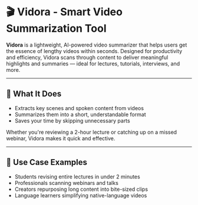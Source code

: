 # 🎬 Vidora - Smart Video Summarization Tool

**Vidora** is a lightweight, AI-powered video summarizer that helps users get the essence of lengthy videos within seconds. Designed for productivity and efficiency, Vidora scans through content to deliver meaningful highlights and summaries — ideal for lectures, tutorials, interviews, and more.

---

## 🧠 What It Does

- Extracts key scenes and spoken content from videos  
- Summarizes them into a short, understandable format  
- Saves your time by skipping unnecessary parts

Whether you're reviewing a 2-hour lecture or catching up on a missed webinar, Vidora makes it quick and effective.

---

## 💼 Use Case Examples

- Students revising entire lectures in under 2 minutes  
- Professionals scanning webinars and talks  
- Creators repurposing long content into bite-sized clips  
- Language learners simplifying native-language videos


